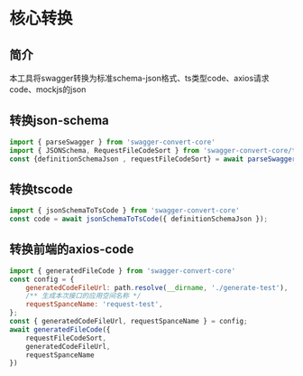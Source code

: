 # 核心转换

## 简介

本工具将swagger转换为标准schema-json格式、ts类型code、axios请求code、mockjs的json

## 转换json-schema

```js
import { parseSwagger } from 'swagger-convert-core'
import { JSONSchema, RequestFileCodeSort } from 'swagger-convert-core/types'; 
const {definitionSchemaJson , requestFileCodeSort} = await parseSwagger(swaggerOpenApiUrl);
```

## 转换tscode

```js
import { jsonSchemaToTsCode } from 'swagger-convert-core'
const code = await jsonSchemaToTsCode({ definitionSchemaJson });
```

## 转换前端的axios-code

```js
import { generatedFileCode } from 'swagger-convert-core'
const config = {
    generatedCodeFileUrl: path.resolve(__dirname, './generate-test'),
    /** 生成本次接口的应用空间名称 */
    requestSpanceName: 'request-test',
};
const { generatedCodeFileUrl, requestSpanceName } = config;
await generatedFileCode({
    requestFileCodeSort,
    generatedCodeFileUrl,
    requestSpanceName
})
```
